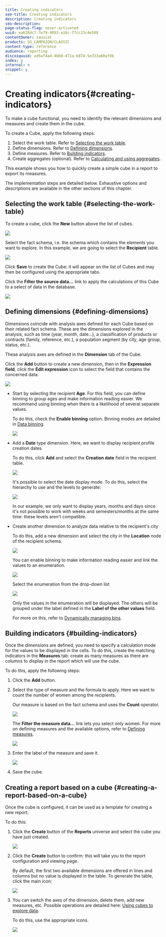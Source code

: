 ```yaml
---
title: Creating indicators
seo-title: Creating indicators
description: Creating indicators
seo-description: 
page-status-flag: never-activated
uuid: ea628dc7-7e79-4093-a16c-77cc23c4e588
contentOwner: sauviat
products: SG_CAMPAIGN/CLASSIC
content-type: reference
audience: reporting
discoiquuid: ad5af4a4-4bb0-471a-b874-5e333a80af8b
index: y
internal: n
snippet: y
---
```


# Creating indicators{#creating-indicators}

To make a cube functional, you need to identify the relevant dimensions and measures and create them in the cube.

To create a Cube, apply the following steps:

1. Select the work table. Refer to [Selecting the work table](../../reporting/using/creating-indicators.md#selecting-the-work-table).
1. Define dimensions. Refer to [Defining dimensions](../../reporting/using/creating-indicators.md#defining-dimensions).
1. Define measures. Refer to [Building indicators](../../reporting/using/creating-indicators.md#building-indicators).
1. Create aggregates (optional). Refer to [Calculating and using aggregates](../../reporting/using/creating-indicators.md#calculating-and-using-aggregates).

This example shows you how to quickly create a simple cube in a report to export its measures.

The implementation steps are detailed below. Exhaustive options and descriptions are available in the other sections of this chapter.

## Selecting the work table {#selecting-the-work-table}

To create a cube, click the **New** button above the list of cubes.

![](assets/s_advuser_cube_create.png)

Select the fact schema, i.e. the schema which contains the elements you want to explore. In this example, we are going to select the **Recipient** table.

![](assets/s_advuser_cube_wz_02.png)

Click **Save** to create the Cube: it will appear on the list of Cubes and may then be configured using the appropriate tabs.

Click the **Filter the source data...** link to apply the calculations of this Cube to a select of data in the database.

![](assets/s_advuser_cube_wz_03.png)

## Defining dimensions {#defining-dimensions}

Dimensions coincide with analysis axes defined for each Cube based on their related fact schema. These are the dimensions explored in the analysis, such as time (year, month, date...), a classification of products or contracts (family, reference, etc.), a population segment (by city, age group, status, etc.).

These analysis axes are defined in the **Dimension** tab of the Cube.

Click the **Add** button to create a new dimension, then in the **Expression field**, click the **Edit expression** icon to select the field that contains the concerned data.

![](assets/s_advuser_cube_wz_04.png)

* Start by selecting the recipient **Age**. For this field, you can define binning to group ages and make information reading easier. We recommend using binning when there is a likelihood of several separate values.

  To do this, check the **Enable binning** option. Binning modes are detailed in [Data binning](../../reporting/using/creating-indicators.md#data-binning).

  ![](assets/s_advuser_cube_wz_05.png)

* Add a **Date** type dimension. Here, we want to display recipient profile creation dates

  To do this, click **Add** and select the **Creation date** field in the recipient table.

  ![](assets/s_advuser_cube_wz_06.png)

  It's possible to select the date display mode. To do this, select the hierarchy to use and the levels to generate:

  ![](assets/s_advuser_cube_wz_07.png)

  In our example, we only want to display years, months and days since it's not possible to work with weeks and semesters/months at the same time: these levels aren't compatible.

* Create another dimension to analyze data relative to the recipient's city

  To do this, add a new dimension and select the city in the **Location** node of the recipient schema. 

  ![](assets/s_advuser_cube_wz_08.png)

  You can enable binning to make information reading easier and link the values to an enumeration.

  ![](assets/s_advuser_cube_wz_09.png)

  Select the enumeration from the drop-down list 

  ![](assets/s_advuser_cube_wz_10.png)

  Only the values in the enumeration will be displayed. The others will be grouped under the label defined in the **Label of the other values** field.

  For more on this, refer to [Dynamically managing bins](../../reporting/using/creating-indicators.md#dynamically-managing-bins).

## Building indicators {#building-indicators}

Once the dimensions are defined, you need to specify a calculation mode for the values to be displayed in the cells. To do this, create the matching indicators in the **Measures** tab: create as many measures as there are columns to display in the report which will use the cube.

To do this, apply the following steps:

1. Click the **Add** button.
1. Select the type of measure and the formula to apply. Here we want to count the number of women among the recipients.

   Our measure is based on the fact schema and uses the **Count** operator.

   ![](assets/s_advuser_cube_wz_11.png)

   The **Filter the measure data...** link lets you select only women. For more on defining measures and the available options, refer to [Defining measures](../../reporting/using/creating-indicators.md#defining-measures).

   ![](assets/s_advuser_cube_wz_12.png)

1. Enter the label of the measure and save it.

   ![](assets/s_advuser_cube_wz_13.png)

1. Save the cube.

## Creating a report based on a cube {#creating-a-report-based-on-a-cube}

Once the cube is configured, it can be used as a template for creating a new report.

To do this:

1. Click the **Create** button of the **Reports** universe and select the cube you have just created.

   ![](assets/s_advuser_cube_wz_14.png)

1. Click the **Create** button to confirm: this will take you to the report configuration and viewing page.

   By default, the first two available dimensions are offered in lines and columns but no value is displayed in the table. To generate the table, click the main icon:

   ![](assets/s_advuser_cube_wz_15.png)

1. You can switch the axes of the dimension, delete them, add new measures, etc. Possible operations are detailed here: [Using cubes to explore data](../../reporting/using/using-cubes-to-explore-data.md).

   To do this, use the appropriate icons.

   ![](assets/s_advuser_cube_wz_16.png)

